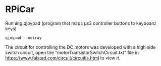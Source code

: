 # RPiCar

Running qjoypad (program that maps ps3 controller buttons to keyboard keys)

```
qjoypad --notray
```

The circuit for controlling the DC motors was developed with a high side switch circuit, open the "motorTransistorSwitchCircuit.txt" file in https://www.falstad.com/circuit/circuitjs.html to view it.